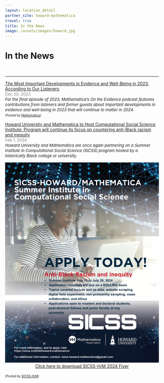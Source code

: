 ```yaml
---
layout: location_detail
partner_site: howard-mathematica
travel: true
title: In the News
image: /assets/images/howard.jpg
---
```


<h1 class="display-4">In the News</h1>
<br />

---
<u>The Most Important Developments in Evidence and Well-Being in 2023, According to Our Listeners</u>
<br><font color="grey"><font size="2">Dec 20, 2023</font></font> 
<br><i><font size = "2">For the final episode of 2023, Mathematica’s On the Evidence podcast features contributions from listeners and former guests about important developments in evidence and well-being in 2023 that will continue to matter in 2024.</font></i>
<br><font size = "1">(Posted by <a href="https://www.mathematica.org/blogs/the-most-important-developments-in-evidence-and-well-being-in-2023-according-to-our-listeners">Mathematica</a>)</font>

<u>Howard University and Mathematica to Host Computational Social Science Institute: Program will continue its focus on countering anti-Black racism and inequity</u>
<br><font color="grey"><font size="2">Feb 1, 2024</font></font> 
<br><i><font size = "2">Howard University and Mathematica are once again partnering on a Summer Institute in Computational Social Science (SICSS) program hosted by a historically Black college or university.</font></i>
<p align="center">
  <img width="560" src="/assets/images/SICSS_HOWARD_MATHEMATICA_FLYER_2024_ROLLING-1.png">
  <br><a href="https://github.com/compsocialscience/summer-institute/files/15031860/SICSS_HOWARD_MATHEMATICA_FLYER_2024_ROLLING.pdf"
target="_blank" download>Click here to download SICSS-H/M 2024 Flyer</a>
</p>
<font size = "1">(Posted by <a href="https://twitter.com/sicss_howard">SICSS-H/M</a>)</font>
